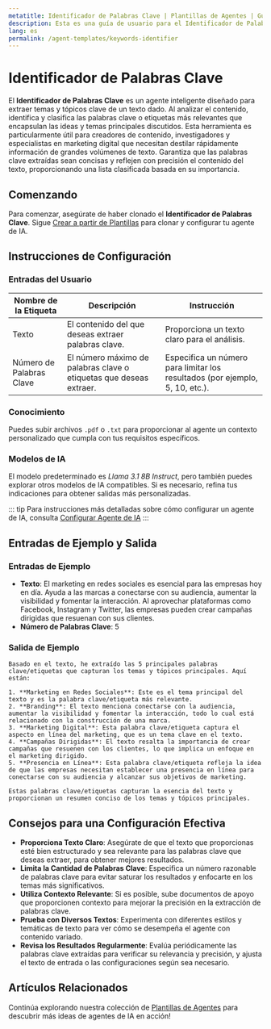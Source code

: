```yaml
---
metatitle: Identificador de Palabras Clave | Plantillas de Agentes | Guía del Usuario de FabriXAI
description: Esta es una guía de usuario para el Identificador de Palabras Clave, diseñado para extraer temas y tópicos clave de un texto dado.
lang: es
permalink: /agent-templates/keywords-identifier
---
```


# Identificador de Palabras Clave

El **Identificador de Palabras Clave** es un agente inteligente diseñado para extraer temas y tópicos clave de un texto dado. Al analizar el contenido, identifica y clasifica las palabras clave o etiquetas más relevantes que encapsulan las ideas y temas principales discutidos. Esta herramienta es particularmente útil para creadores de contenido, investigadores y especialistas en marketing digital que necesitan destilar rápidamente información de grandes volúmenes de texto. Garantiza que las palabras clave extraídas sean concisas y reflejen con precisión el contenido del texto, proporcionando una lista clasificada basada en su importancia.

## Comenzando

Para comenzar, asegúrate de haber clonado el **Identificador de Palabras Clave**. Sigue [Crear a partir de Plantillas](/en-us/create-from-templates/) para clonar y configurar tu agente de IA.

## Instrucciones de Configuración

### Entradas del Usuario

| Nombre de la Etiqueta      | Descripción                                              | Instrucción                                                  |
| -------------------------- | -------------------------------------------------------- | ------------------------------------------------------------ |
| Texto                      | El contenido del que deseas extraer palabras clave.     | Proporciona un texto claro para el análisis.                 |
| Número de Palabras Clave   | El número máximo de palabras clave o etiquetas que deseas extraer. | Especifica un número para limitar los resultados (por ejemplo, 5, 10, etc.). |

### Conocimiento

Puedes subir archivos `.pdf` o `.txt` para proporcionar al agente un contexto personalizado que cumpla con tus requisitos específicos.

### Modelos de IA

El modelo predeterminado es *Llama 3.1 8B Instruct*, pero también puedes explorar otros modelos de IA compatibles. Si es necesario, refina tus indicaciones para obtener salidas más personalizadas.

::: tip
Para instrucciones más detalladas sobre cómo configurar un agente de IA, consulta [Configurar Agente de IA](/en-us/configuer-ai-agent/)
:::

## Entradas de Ejemplo y Salida

### Entradas de Ejemplo

- **Texto**: El marketing en redes sociales es esencial para las empresas hoy en día. Ayuda a las marcas a conectarse con su audiencia, aumentar la visibilidad y fomentar la interacción. Al aprovechar plataformas como Facebook, Instagram y Twitter, las empresas pueden crear campañas dirigidas que resuenan con sus clientes.
- **Número de Palabras Clave**: 5

### Salida de Ejemplo

```
Basado en el texto, he extraído las 5 principales palabras clave/etiquetas que capturan los temas y tópicos principales. Aquí están:

1. **Marketing en Redes Sociales**: Este es el tema principal del texto y es la palabra clave/etiqueta más relevante.
2. **Branding**: El texto menciona conectarse con la audiencia, aumentar la visibilidad y fomentar la interacción, todo lo cual está relacionado con la construcción de una marca.
3. **Marketing Digital**: Esta palabra clave/etiqueta captura el aspecto en línea del marketing, que es un tema clave en el texto.
4. **Campañas Dirigidas**: El texto resalta la importancia de crear campañas que resuenen con los clientes, lo que implica un enfoque en el marketing dirigido.
5. **Presencia en Línea**: Esta palabra clave/etiqueta refleja la idea de que las empresas necesitan establecer una presencia en línea para conectarse con su audiencia y alcanzar sus objetivos de marketing.

Estas palabras clave/etiquetas capturan la esencia del texto y proporcionan un resumen conciso de los temas y tópicos principales.
```

## Consejos para una Configuración Efectiva

- **Proporciona Texto Claro**: Asegúrate de que el texto que proporcionas esté bien estructurado y sea relevante para las palabras clave que deseas extraer, para obtener mejores resultados.
- **Limita la Cantidad de Palabras Clave**: Especifica un número razonable de palabras clave para evitar saturar los resultados y enfocarte en los temas más significativos.
- **Utiliza Contexto Relevante**: Si es posible, sube documentos de apoyo que proporcionen contexto para mejorar la precisión en la extracción de palabras clave.
- **Prueba con Diversos Textos**: Experimenta con diferentes estilos y temáticas de texto para ver cómo se desempeña el agente con contenido variado.
- **Revisa los Resultados Regularmente**: Evalúa periódicamente las palabras clave extraídas para verificar su relevancia y precisión, y ajusta el texto de entrada o las configuraciones según sea necesario.

## Artículos Relacionados
Continúa explorando nuestra colección de [Plantillas de Agentes](/en-us/agent-templates/) para descubrir más ideas de agentes de IA en acción!